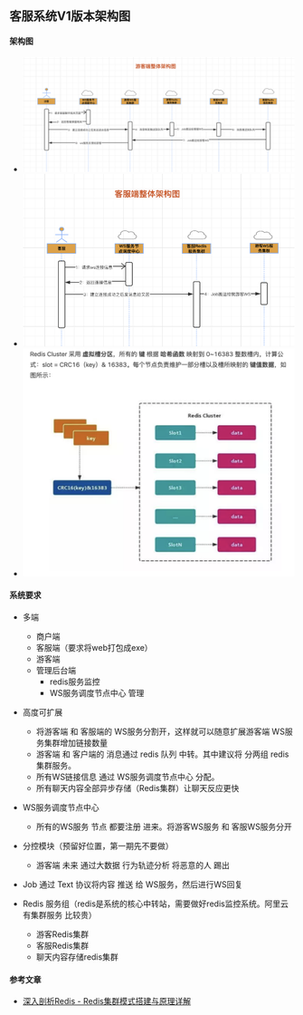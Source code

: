 ## 客服系统V1版本架构图

#### 架构图
* ![游客端](./../images/framework_guest.png)
* ![客服端](./../images/framework_kf.png)
* ![Redis集群](./../images/redis_group.png)
#### 系统要求
* 多端
    * 商户端
    * 客服端（要求将web打包成exe）
    * 游客端
    * 管理后台端
        * redis服务监控
        * WS服务调度节点中心 管理
* 高度可扩展
    * 将游客端 和 客服端的 WS服务分割开，这样就可以随意扩展游客端 WS服务集群增加链接数量
    * 游客端 和 客户端的 消息通过 redis 队列 中转。其中建议将 分两组 redis 集群服务。
    * 所有WS链接信息 通过 WS服务调度节点中心 分配。
    * 所有聊天内容全部异步存储（Redis集群）让聊天反应更快
* WS服务调度节点中心
    * 所有的WS服务 节点 都要注册 进来。将游客WS服务 和 客服WS服务分开

* 分控模块（预留好位置，第一期先不要做）
    * 游客端  未来 通过大数据 行为轨迹分析 将恶意的人 踢出
* Job 通过 Text 协议将内容 推送 给 WS服务，然后进行WS回复
* Redis 服务组（redis是系统的核心中转站，需要做好redis监控系统。阿里云有集群服务 比较贵）
    * 游客Redis集群
    * 客服Redis集群
    * 聊天内容存储redis集群


#### 参考文章
* [深入剖析Redis - Redis集群模式搭建与原理详解](https://www.jianshu.com/p/84dbb25cc8dc)

